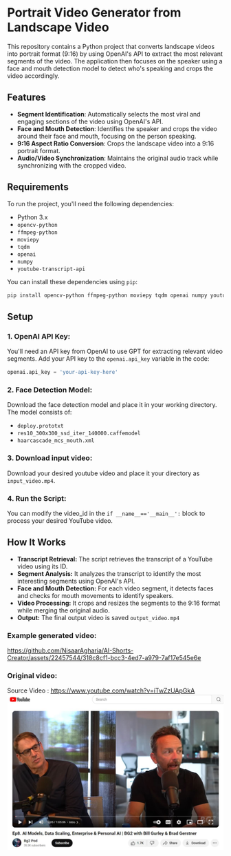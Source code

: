 # Portrait Video Generator from Landscape Video

This repository contains a Python project that converts landscape videos into portrait format (9:16) by using OpenAI's API to extract the most relevant segments of the video. The application then focuses on the speaker using a face and mouth detection model to detect who's speaking and crops the video accordingly.

## Features

- **Segment Identification**: Automatically selects the most viral and engaging sections of the video using OpenAI's API.
- **Face and Mouth Detection**: Identifies the speaker and crops the video around their face and mouth, focusing on the person speaking.
- **9:16 Aspect Ratio Conversion**: Crops the landscape video into a 9:16 portrait format.
- **Audio/Video Synchronization**: Maintains the original audio track while synchronizing with the cropped video.

## Requirements

To run the project, you'll need the following dependencies:

- Python 3.x
- `opencv-python`
- `ffmpeg-python`
- `moviepy`
- `tqdm`
- `openai`
- `numpy`
- `youtube-transcript-api`

You can install these dependencies using `pip`:

```bash
pip install opencv-python ffmpeg-python moviepy tqdm openai numpy youtube-transcript-api
```
## Setup

### 1. OpenAI API Key: 
You'll need an API key from OpenAI to use GPT for extracting relevant video segments. Add your API key to the ```openai.api_key``` variable in the code:
```python
openai.api_key = 'your-api-key-here'
```
### 2. Face Detection Model:
Download the face detection model and place it in your working directory. The model consists of:
- ```deploy.prototxt```
- ```res10_300x300_ssd_iter_140000.caffemodel```
- ```haarcascade_mcs_mouth.xml```


### 3. Download input video:
Download your desired youtube video and place it your directory as ```input_video.mp4```.

### 4. Run the Script:
You can modify the video_id in the ```if __name__=='__main__':``` block to process your desired YouTube video.

## How It Works
- **Transcript Retrieval:** The script retrieves the transcript of a YouTube video using its ID.
- **Segment Analysis:** It analyzes the transcript to identify the most interesting segments using OpenAI's API.
- **Face and Mouth Detection:** For each video segment, it detects faces and checks for mouth movements to identify speakers.
- **Video Processing:** It crops and resizes the segments to the 9:16 format while merging the original audio.
- **Output:** The final output video is saved ```output_video.mp4```

### Example generated video:
https://github.com/NisaarAgharia/AI-Shorts-Creator/assets/22457544/318c8cf1-bcc3-4ed7-a979-7af17e545e6e

### Original video:
Source Video : https://www.youtube.com/watch?v=iTwZzUApGkA
![thumbnail](image1.JPG)